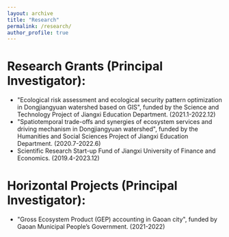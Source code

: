 ```yaml
---
layout: archive
title: "Research"
permalink: /research/
author_profile: true
---
```


Research Grants (Principal Investigator):
=====
* "Ecological risk assessment and ecological security pattern optimization in Dongjiangyuan watershed based on GIS", funded by the Science and Technology Project of Jiangxi Education Department. (2021.1-2022.12)
* "Spatiotemporal trade-offs and synergies of ecosystem services and driving mechanism in Dongjiangyuan watershed", funded by the Humanities and Social Sciences Project of Jiangxi Education Department. (2020.7-2022.6)
* Scientific Research Start-up Fund of Jiangxi University of Finance and Economics. (2019.4-2023.12)

Horizontal Projects (Principal Investigator):
=====
* "Gross Ecosystem Product (GEP) accounting in Gaoan city", funded by Gaoan Municipal People’s Government. (2021-2022)
